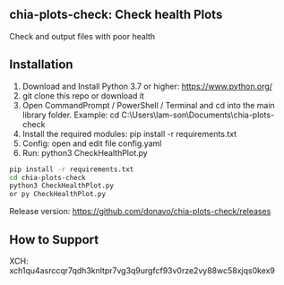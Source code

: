 ## chia-plots-check: Check health Plots

Check and output files with poor health

## Installation

1. Download and Install Python 3.7 or higher: https://www.python.org/
2. git clone this repo or download it
3. Open CommandPrompt / PowerShell / Terminal and cd into the main library folder.
Example: cd C:\Users\lam-son\Documents\chia-plots-check
4. Install the required modules: pip install -r requirements.txt
5. Config: open and edit file config.yaml
6. Run: python3 CheckHealthPlot.py

```sh
pip install -r requirements.txt
cd chia-plots-check
python3 CheckHealthPlot.py
or py CheckHealthPlot.py
```

Release version: https://github.com/donavo/chia-plots-check/releases


## How to Support
XCH: xch1qu4asrccqr7qdh3knltpr7vg3q9urgfcf93v0rze2vy88wc58xjqs0kex9
